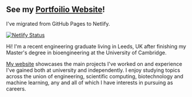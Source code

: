 ## See my [Portfoilio Website](https://lorcan.netlify.app/)!
I've migrated from GitHub Pages to Netlify.

[![Netlify Status](https://api.netlify.com/api/v1/badges/a7579a4e-5d8d-4c2c-bc46-715c727d6fc7/deploy-status)](https://app.netlify.com/sites/lorcan/deploys)

Hi! I'm a recent engineering graduate living in Leeds, UK after finishing my Master's degree in bioengineering at the University of Cambridge. 

[My website](https://lorcan.netlify.app/) showcases the main projects I've worked on and experience I've gained both at university and independently. I enjoy studying topics across the union of engineering, scientific computing, biotechnology and machine learning, any and all of which I have interests in pursuing as careers.
